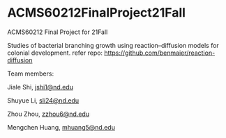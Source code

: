 # ACMS60212FinalProject21Fall
ACMS60212 Final Project for 21Fall


Studies of bacterial branching growth using reaction–diffusion models for colonial development.
refer repo: 
https://github.com/benmaier/reaction-diffusion

Team members:

Jiale Shi, jshi1@nd.edu

Shuyue Li, sli24@nd.edu

Zhou Zhou, zzhou6@nd.edu

Mengchen Huang, mhuang5@nd.edu
